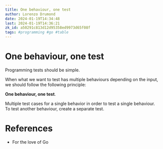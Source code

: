 ```yaml
---
title: One behaviour, one test
author: Lorenzo Drumond
date: 2024-01-19T14:34:48
last: 2024-01-19T14:36:21
zk_id: a50291c813d12d95358ed9973d65f08f
tags: #programming #go #table
---
```



# One behaviour, one test
Programming tests should be simple.

When what we want to test has multiple behaviours depending on the input, we should follow the following principle:

__One behaviour, one test__.

Multiple test cases for a single behavior in order to test a single behaviour. To test another behaviour, create a separate test.

# References
- For the love of Go
